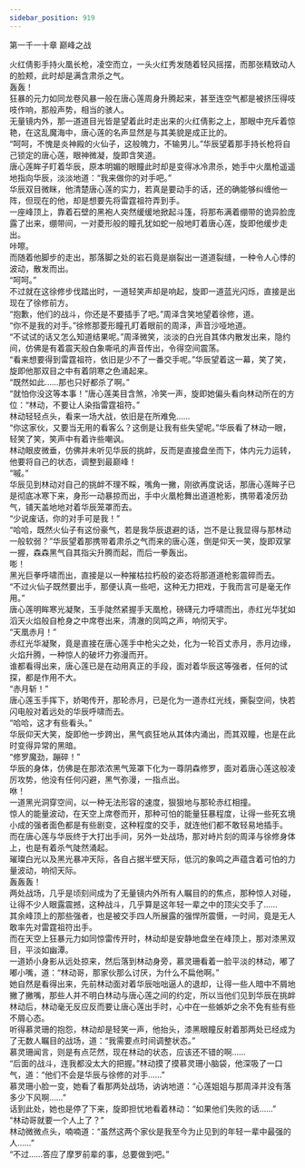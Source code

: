 ```yaml
---
sidebar_position: 919
---
```

 第一千一十章 巅峰之战


火红倩影手持火凰长枪，凌空而立，一头火红秀发随着轻风摇摆，而那张精致动人的脸颊，此时却是满含肃杀之气。  
轰轰！  
狂暴的元力如同龙卷风暴一般在唐心莲周身升腾起来，甚至连空气都是被挤压得吱吱作响，那般声势，相当的骇人。  
无量镜内外，那一道道目光皆是望着此时走出来的火红倩影之上，那眼中充斥着惊艳，在这乱魔海中，唐心莲的名声显然是与其美貌是成正比的。  
“呵呵，不愧是炎神殿的火仙子，这般魄力，不输男儿。”华辰望着那手持长枪将自己锁定的唐心莲，眼神微凝，旋即含笑道。  
唐心莲眸子盯着华辰，原本明媚的眼瞳此时却是变得冰冷肃杀，她手中火凰枪遥遥地指向华辰，淡淡地道：“我来做你的对手吧。”  
华辰双目微眯，他清楚唐心莲的实力，若真是要动手的话，还的确能够纠缠他一阵，但现在的他，却是想要先将雷霆祖符弄到手。  
一座峰顶上，靠着石壁的黑袍人突然缓缓地掀起斗篷，将那布满着绷带的诡异脸庞露了出来，绷带间，一对菱形般的瞳孔犹如蛇一般地盯着唐心莲，旋即他缓步走出。  
咔嚓。  
而随着他脚步的走出，那落脚之处的岩石竟是崩裂出一道道裂缝，一种令人心悸的波动，散发而出。  
“呵呵。”  
不过就在这徐修步伐踏出时，一道轻笑声却是响起，旋即一道蓝光闪烁，直接是出现在了徐修前方。  
“抱歉，他们的战斗，你还是不要插手了吧。”周泽含笑地望着徐修，道。  
“你不是我的对手。”徐修那菱形瞳孔盯着眼前的周泽，声音沙哑地道。  
“不试试的话又怎么知道结果呢。”周泽微笑，淡淡的白光自其体内散发出来，隐约间，仿佛是有着震天般白象嘶吼的声音传出，令得空间震荡。  
“看来想要得到雷霆祖符，依旧是少不了一番交手呢。”华辰望着这一幕，笑了笑，旋即他那双目之中有着阴寒之色涌起来。  
“既然如此……那也只好都杀了啊。”  
“就怕你没这等本事！”唐心莲美目含煞，冷笑一声，旋即她偏头看向林动所在的方位：“林动，不要让人染指雷霆祖符。”  
林动轻轻点头，看来一场大战，依旧是在所难免……  
“你这家伙，又要当无用的看客么？这倒是让我有些失望呢。”华辰看了林动一眼，轻笑了笑，笑声中有着许些嘲讽。  
林动眼皮微垂，仿佛并未听见华辰的挑衅，反而是直接盘坐而下，体内元力运转，他要将自己的状态，调整到最巅峰！  
“嘁。”  
华辰见到林动对自己的挑衅不理不睬，嘴角一撇，刚欲再度说话，那唐心莲眸子已是彻底冰寒下来，身形一动暴掠而出，手中火凰枪舞出道道枪影，携带着凌厉劲气，铺天盖地地对着华辰笼罩而去。  
“少说废话，你的对手可是我！”  
“哈哈，既然火仙子有这份豪气，若是我华辰退避的话，岂不是让我显得与那林动一般软弱？”华辰望着那携带着肃杀之气而来的唐心莲，倒是仰天一笑，旋即双掌一握，森森黑气自其指尖升腾而起，而后一拳轰出。  
嘭！  
黑光巨拳呼啸而出，直接是以一种摧枯拉朽般的姿态将那道道枪影震碎而去。  
“不过火仙子既然要出手，那便认真一些吧，这种无力把戏，于我而言可是毫无作用。”  
唐心莲明眸寒光凝聚，玉手陡然紧握手天凰枪，磅礴元力呼啸而出，赤红光华犹如滔天火焰般自枪身之中席卷出来，清澈的凤鸣之声，响彻天宇。  
“天凰赤月！”  
赤红光华凝聚，竟是直接在唐心莲手中枪尖之处，化为一轮百丈赤月，赤月边缘，火焰升腾，一种惊人的破坏力弥漫而开。  
谁都看得出来，唐心莲已是在动用真正的手段，面对着华辰这等强者，任何的试探，都是作用不大。  
“赤月斩！”  
唐心莲玉手挥下，娇喝传开，那轮赤月，已是化为一道赤红光线，撕裂空间，快若闪电般对着远处的华辰呼啸而去。  
“哈哈，这才有些看头。”  
华辰仰天大笑，旋即他一步跨出，黑气疯狂地从其体内涌出，而其双瞳，也是在此时变得异常的黑暗。  
“修罗魔劲，蹦碎！”  
华辰的身体，仿佛是在那浓浓黑气笼罩下化为一尊阴森修罗，面对着唐心莲这般凌厉攻势，他没有任何闪避，黑气弥漫，一指点出。  
咻！  
一道黑光洞穿空间，以一种无法形容的速度，狠狠地与那轮赤红相撞。  
惊人的能量波动，在天空上席卷而开，那种可怕的能量狂暴程度，让得一些死玄境小成的强者面色都是有些剧变，这种程度的交手，就连他们都不敢轻易地插手。  
而在唐心莲与华辰终于大打出手间，另外一处战场，那对峙片刻的周泽与徐修身体上，也是有着杀气陡然涌起。  
璀璨白光以及黑光暴冲天际，各自占据半壁天际，低沉的象鸣之声蕴含着可怕的力量波动，响彻天际。  
轰轰轰！  
两处战场，几乎是顷刻间成为了无量镜内外所有人瞩目的的焦点，那种惊人对碰，让得不少人眼露震撼，这种战斗，几乎算是这年轻一辈之中的顶尖交手了……  
其余峰顶上的那些强者，也是被交手四人所展露的强悍所震慑，一时间，竟是无人敢率先对雷霆祖符出手。  
而在天空上狂暴元力如同惊雷传开时，林动却是安静地盘坐在峰顶上，那对漆黑双目，平淡如幽潭。  
一道娇小身影从远处掠来，然后落到林动身旁，慕灵珊看着一脸平淡的林动，嘟了嘟小嘴，道：“林动哥，那家伙那么讨厌，为什么不扁他啊。”  
她自然是看得出来，先前林动面对着华辰咄咄逼人的退却，让得一些人暗中不屑地撇了撇嘴，那些人并不明白林动与唐心莲之间的约定，所以当他们见到华辰在挑衅林动后，林动毫无反应反而要让唐心莲出手时，心中在一些嫉妒之余不免有些有些不屑心态。  
听得慕灵珊的抱怨，林动却是轻笑一声，他抬头，漆黑眼瞳反射着那两处已经成为了无数人瞩目的战场，道：“我需要点时间调整状态。”  
慕灵珊闻言，则是有点茫然，现在林动的状态，应该还不错的啊……  
“后面的战斗，连我都没太大的把握。”林动摸了摸慕灵珊小脑袋，他深吸了一口气，道：“他们不会是华辰与徐修的对手……”  
慕灵珊小脸一变，她看了看那两处战场，讷讷地道：“心莲姐姐与那周泽并没有落多少下风啊……”  
话到此处，她也是停了下来，旋即担忧地看着林动：“如果他们失败的话……”  
“林动哥就要一个人上了？”  
林动微微点头，喃喃道：“虽然这两个家伙是我至今为止见到的年轻一辈中最强的人……”  
“不过……答应了摩罗前辈的事，总要做到吧。”  
  
  
